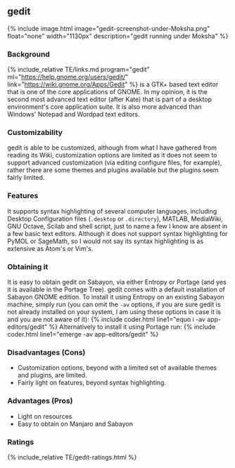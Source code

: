 ## gedit
{% include image.html image="gedit-screenshot-under-Moksha.png" float="none" width="1130px" description="gedit running under Moksha" %}
### Background
{% include_relative TE/links.md program="gedit" ml="https://help.gnome.org/users/gedit/" link="https://wiki.gnome.org/Apps/Gedit" %} is a GTK+ based text editor that is one of the core applications of GNOME. In my opinion, it is the second most advanced text editor (after Kate) that is part of a desktop environment's core application suite. It is also more advanced than Windows' Notepad and Wordpad text editors.

### Customizability
gedit is able to be customized, although from what I have gathered from reading its Wiki, customization options are limited as it does not seem to support advanced customization (via editing configure files, for example), rather there are some themes and plugins available but the plugins seem fairly limited.

### Features
It supports syntax highlighting of several computer languages, including Desktop Configuration files (`.desktop` or `.directory`), MATLAB, MediaWiki, GNU Octave, Scilab and shell script, just to name a few I know are absent in a few basic text editors. Although it does not support syntax highlighting for PyMOL or SageMath, so I would not say its syntax highlighting is as extensive as Atom's or Vim's.

### Obtaining it
It is easy to obtain gedit on Sabayon, via either Entropy or Portage (and yes it is available in the Portage Tree). gedit comes with a default installation of Sabayon GNOME edition. To install it using Entropy on an existing Sabayon machine, simply run (you can omit the `-av` options, if you are sure gedit is not already installed on your system, I am using these options in case it is and you are not aware of it):
{% include coder.html line1="equo i -av app-editors/gedit" %}
Alternatively to install it using Portage run:
{% include coder.html line1="emerge -av app-editors/gedit" %}

### Disadvantages (Cons)
* Customization options, beyond with a limited set of available themes and plugins, are limited.
* Fairly light on features, beyond syntax highlighting.

### Advantages (Pros)
* Light on resources
* Easy to obtain on Manjaro and Sabayon

### Ratings
{% include_relative TE/gedit-ratings.html %}
